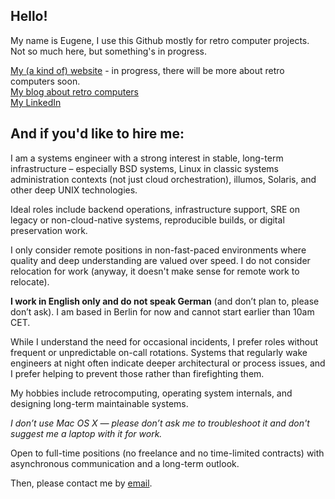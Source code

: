 ## Hello!

My name is Eugene, I use this Github mostly for retro computer projects.  
Not so much here, but something's in progress.

[My (a kind of) website](http://elming.org) - in progress, there will be more about retro computers soon.  
[My blog about retro computers](https://merclangrat.wordpress.com)  
[My LinkedIn](https://www.linkedin.com/in/merclangrat/)

## And if you'd like to hire me:

I am a systems engineer with a strong interest in stable, long-term infrastructure – especially BSD systems, Linux in classic systems administration contexts (not just cloud orchestration), illumos, Solaris, and other deep UNIX technologies.

Ideal roles include backend operations, infrastructure support, SRE on legacy or non-cloud-native systems, reproducible builds, or digital preservation work.

I only consider remote positions in non-fast-paced environments where quality and deep understanding are valued over speed. I do not consider relocation for work (anyway, it doesn't make sense for remote work to relocate).

**I work in English only and do not speak German** (and don’t plan to, please don’t ask). I am based in Berlin for now and cannot start earlier than 10am CET.

While I understand the need for occasional incidents, I prefer roles without frequent or unpredictable on-call rotations. Systems that regularly wake engineers at night often indicate deeper architectural or process issues, and I prefer helping to prevent those rather than firefighting them.

My hobbies include retrocomputing, operating system internals, and designing long-term maintainable systems. 

*I don’t use Mac OS X — please don’t ask me to troubleshoot it and don't suggest me a laptop with it for work.*

Open to full-time positions (no freelance and no time-limited contracts) with asynchronous communication and a long-term outlook.

Then, please contact me by [email](mailto:mercurius@elming.org).
